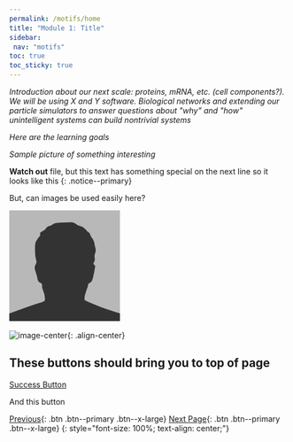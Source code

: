 ```yaml
---
permalink: /motifs/home
title: "Module 1: Title"
sidebar: 
 nav: "motifs"
toc: true
toc_sticky: true
---
```


*Introduction about our next scale: proteins, mRNA, etc. (cell components?). We will be using X and Y software. Biological networks and extending our particle simulators to answer questions about "why" and "how" unintelligent systems can build nontrivial systems*

*Here are the learning goals*

*Sample picture of something interesting*

**Watch out** file, but this text has something special on the next line so it looks like this 
{: .notice--primary}

But, can images be used easily here? 

![gras](assets/images/bio-photo.jpg)

![image-center](../assets/images/m1_image1.png){: .align-center}


## These buttons should bring you to top of page

<a href="#" class="btn--success">Success Button</a>

And this button

[Previous](#link){: .btn .btn--primary .btn--x-large} [Next Page](setup){: .btn .btn--primary .btn--x-large}
{: style="font-size: 100%; text-align: center;"}



